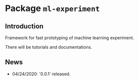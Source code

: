 # Package `ml-experiment`

## Introduction

Framework for fast prototyping of machine learning experiment.

There will be tutorials and documentations.

## News

* 04/24/2020: '0.0.1' released.